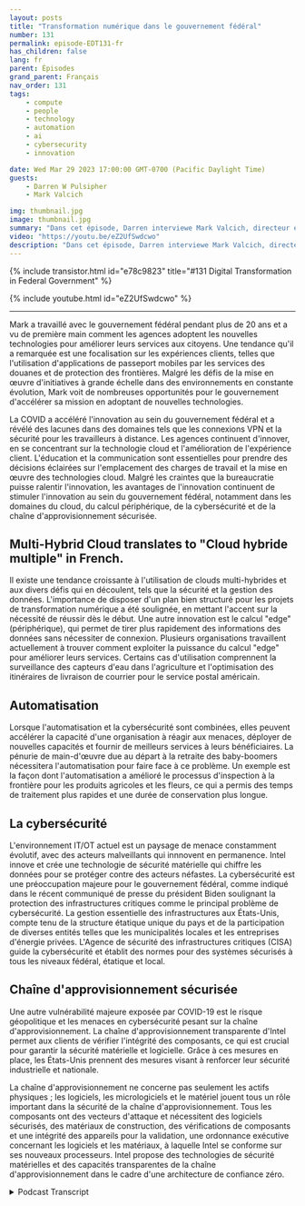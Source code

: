 ```yaml
---
layout: posts
title: "Transformation numérique dans le gouvernement fédéral"
number: 131
permalink: episode-EDT131-fr
has_children: false
lang: fr
parent: Épisodes
grand_parent: Français
nav_order: 131
tags:
    - compute
    - people
    - technology
    - automation
    - ai
    - cybersecurity
    - innovation

date: Wed Mar 29 2023 17:00:00 GMT-0700 (Pacific Daylight Time)
guests:
    - Darren W Pulsipher
    - Mark Valcich

img: thumbnail.jpg
image: thumbnail.jpg
summary: "Dans cet épisode, Darren interviewe Mark Valcich, directeur et GM du secteur public civil fédéral chez Intel. Les années d'expérience de Mark se manifestent alors qu'il décrit les tendances actuelles de la transformation numérique dans le gouvernement civil fédéral."
video: "https://youtu.be/eZ2UfSwdcwo"
description: "Dans cet épisode, Darren interviewe Mark Valcich, directeur et GM du secteur public civil fédéral chez Intel. Les années d'expérience de Mark se manifestent alors qu'il décrit les tendances actuelles de la transformation numérique dans le gouvernement civil fédéral."
---
```


<div>
{% include transistor.html id="e78c9823" title="#131 Digital Transformation in Federal Government" %}

{% include youtube.html id="eZ2UfSwdcwo" %}
</div>

---

Mark a travaillé avec le gouvernement fédéral pendant plus de 20 ans et a vu de première main comment les agences adoptent les nouvelles technologies pour améliorer leurs services aux citoyens. Une tendance qu'il a remarquée est une focalisation sur les expériences clients, telles que l'utilisation d'applications de passeport mobiles par les services des douanes et de protection des frontières. Malgré les défis de la mise en œuvre d'initiatives à grande échelle dans des environnements en constante évolution, Mark voit de nombreuses opportunités pour le gouvernement d'accélérer sa mission en adoptant de nouvelles technologies.

La COVID a accéléré l'innovation au sein du gouvernement fédéral et a révélé des lacunes dans des domaines tels que les connexions VPN et la sécurité pour les travailleurs à distance. Les agences continuent d'innover, en se concentrant sur la technologie cloud et l'amélioration de l'expérience client. L'éducation et la communication sont essentielles pour prendre des décisions éclairées sur l'emplacement des charges de travail et la mise en œuvre des technologies cloud. Malgré les craintes que la bureaucratie puisse ralentir l'innovation, les avantages de l'innovation continuent de stimuler l'innovation au sein du gouvernement fédéral, notamment dans les domaines du cloud, du calcul périphérique, de la cybersécurité et de la chaîne d'approvisionnement sécurisée.

## Multi-Hybrid Cloud translates to "Cloud hybride multiple" in French.

Il existe une tendance croissante à l'utilisation de clouds multi-hybrides et aux divers défis qui en découlent, tels que la sécurité et la gestion des données. L'importance de disposer d'un plan bien structuré pour les projets de transformation numérique a été soulignée, en mettant l'accent sur la nécessité de réussir dès le début. Une autre innovation est le calcul "edge" (périphérique), qui permet de tirer plus rapidement des informations des données sans nécessiter de connexion. Plusieurs organisations travaillent actuellement à trouver comment exploiter la puissance du calcul "edge" pour améliorer leurs services. Certains cas d'utilisation comprennent la surveillance des capteurs d'eau dans l'agriculture et l'optimisation des itinéraires de livraison de courrier pour le service postal américain.

## Automatisation

Lorsque l'automatisation et la cybersécurité sont combinées, elles peuvent accélérer la capacité d'une organisation à réagir aux menaces, déployer de nouvelles capacités et fournir de meilleurs services à leurs bénéficiaires. La pénurie de main-d'œuvre due au départ à la retraite des baby-boomers nécessitera l'automatisation pour faire face à ce problème. Un exemple est la façon dont l'automatisation a amélioré le processus d'inspection à la frontière pour les produits agricoles et les fleurs, ce qui a permis des temps de traitement plus rapides et une durée de conservation plus longue.

## La cybersécurité

L'environnement IT/OT actuel est un paysage de menace constamment évolutif, avec des acteurs malveillants qui innnovent en permanence. Intel innove et crée une technologie de sécurité matérielle qui chiffre les données pour se protéger contre des acteurs néfastes. La cybersécurité est une préoccupation majeure pour le gouvernement fédéral, comme indiqué dans le récent communiqué de presse du président Biden soulignant la protection des infrastructures critiques comme le principal problème de cybersécurité. La gestion essentielle des infrastructures aux États-Unis, compte tenu de la structure étatique unique du pays et de la participation de diverses entités telles que les municipalités locales et les entreprises d'énergie privées. L'Agence de sécurité des infrastructures critiques (CISA) guide la cybersécurité et établit des normes pour des systèmes sécurisés à tous les niveaux fédéral, étatique et local.

## Chaîne d'approvisionnement sécurisée

Une autre vulnérabilité majeure exposée par COVID-19 est le risque géopolitique et les menaces en cybersécurité pesant sur la chaîne d'approvisionnement. La chaîne d'approvisionnement transparente d'Intel permet aux clients de vérifier l'intégrité des composants, ce qui est crucial pour garantir la sécurité matérielle et logicielle. Grâce à ces mesures en place, les États-Unis prennent des mesures visant à renforcer leur sécurité industrielle et nationale.

La chaîne d'approvisionnement ne concerne pas seulement les actifs physiques ; les logiciels, les micrologiciels et le matériel jouent tous un rôle important dans la sécurité de la chaîne d'approvisionnement. Tous les composants ont des vecteurs d'attaque et nécessitent des logiciels sécurisés, des matériaux de construction, des vérifications de composants et une intégrité des appareils pour la validation, une ordonnance exécutive concernant les logiciels et les matériaux, à laquelle Intel se conforme sur ses nouveaux processeurs. Intel propose des technologies de sécurité matérielles et des capacités transparentes de la chaîne d'approvisionnement dans le cadre d'une architecture de confiance zéro.



<details>
<summary> Podcast Transcript </summary>

<p></p>

</details>
